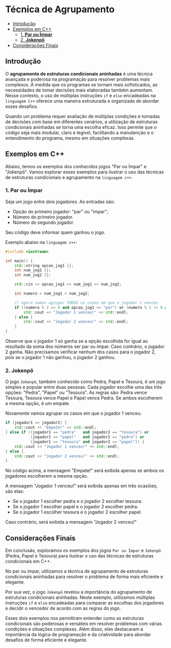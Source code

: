 # Técnica de Agrupamento

<!-- toc -->
- [Introdução](#introdução)
- [Exemplos em C++](#exemplos-em-c)
  - [1. **Par ou Ímpar**](#1-par-ou-ímpar)
  - [2. **Jokenpô**](#2-jokenpô)
- [Considerações Finais](#considerações-finais)
<!-- toc -->

## Introdução

O **agrupamento de estruturas condicionais aninhadas** é uma técnica avançada e poderosa na programação para resolver problemas mais complexos. À medida que os programas se tornam mais sofisticados, as necessidades de tomar decisões mais elaboradas também aumentam. Nesse contexto, o uso de múltiplas instruções `if` e `else` encadeadas na `linguagem C++` oferece uma maneira estruturada e organizada de abordar esses desafios.

Quando um problema requer avaliação de múltiplas condições e tomadas de decisões com base em diferentes cenários, a utilização de estruturas condicionais aninhadas se torna uma escolha eficaz. Isso permite que o código seja mais modular, claro e legível, facilitando a manutenção e o entendimento do programa, mesmo em situações complexas.

## Exemplos em C++

Abaixo, temos os exemplos dos conhecidos jogos "Par ou Ímpar" e "Jokenpô". Vamos explorar esses exemplos para ilustrar o uso das técnicas de estruturas condicionais e agrupamento na `linguagem c++`.

### 1. **Par ou Ímpar**

Seja um jogo entre dois jogadores. As entradas são:

- Opção do primeiro jogador: "par" ou "impar";
- Número do primeiro jogador.
- Número do segundo jogador.

Seu código deve informar quem ganhou o jogo.

Exemplo abaixo na `linguagem c++`:

```c++
#include <iostream>

int main() {
    std::string opcao_jog1 {};
    int num_jog1 {};
    int num_jog2 {};

    std::cin >> opcao_jog1 >> num_jog1 >> num_jog2;

    int numero = num_jog1 + num_jog2;

    // agora vamos agrupar TODOS os casos em que o jogador 1 venceu
    if ((numero % 2 == 0 and opcao_jog1 == "par") or (numero % 2 != 0 and opcao_jog1 == "impar")) {
        std::cout << "Jogador 1 venceu!" << std::endl;
    } else {
        std::cout << "Jogador 2 venceu!" << std::endl;
    }
}
```

Observe que o jogador 1 só ganha se a opção escolhida for igual ao resultado da soma dos números ser par ou ímpar. Caso contrário, o jogador 2 ganha. Não precisamos verificar nenhum dos casos para o jogador 2, pois se o jogador 1 não ganhou, o jogador 2 ganhou.

### 2. **Jokenpô**

O jogo `Jokenpô`, também conhecido como Pedra, Papel e Tesoura, é um jogo simples e popular entre duas pessoas. Cada jogador escolhe uma das três opções: "Pedra", "Papel" ou "Tesoura". As regras são: Pedra vence Tesoura, Tesoura vence Papel e Papel vence Pedra. Se ambos escolherem a mesma opção, é um empate.

Novamente vamos agrupar os casos em que o jogador 1 venceu:

```c++
if (jogador1 == jogador2) {
    std::cout << "Empate!" << std::endl;
} else if ((jogador1 == "pedra"   and jogador2 == "tesoura") or 
           (jogador1 == "papel"   and jogador2 == "pedra") or 
           (jogador1 == "tesoura" and jogador2 == "papel")) {
    std::cout << "Jogador 1 venceu!" << std::endl;
} else {
    std::cout << "Jogador 2 venceu!" << std::endl;
}
```

No código acima, a mensagem "Empate!" será exibida apenas se ambos os jogadores escolherem a mesma opção.

A mensagem "Jogador 1 venceu!" será exibida apenas em três ocasiões, são elas:

- Se o jogador 1 escolher pedra e o jogador 2 escolher tesoura.
- Se o jogador 1 escolher papel e o jogador 2 escolher pedra.
- Se o jogador 1 escolher tesoura e o jogador 2 escolher papel.

Caso contrário, será exibida a mensagem "Jogador 2 venceu!"

## Considerações Finais

Em conclusão, exploramos os exemplos dos jogos `Par ou Ímpar` e `Jokenpô` (Pedra, Papel e Tesoura) para ilustrar o uso das técnicas de estruturas condicionais em C++.

No par ou ímpar, utilizamos a técnica de agrupamento de estruturas condicionais aninhadas para resolver o problema de forma mais eficiente e elegante.

Por sua vez, o jogo `Jokenpô` revelou a importância do agrupamento de estruturas condicionais aninhadas. Neste exemplo, utilizamos múltiplas instruções `if` e `else` encadeadas para comparar as escolhas dos jogadores e decidir o vencedor de acordo com as regras do jogo.

Esses dois exemplos nos permitiram entender como as estruturas condicionais são poderosas e versáteis em resolver problemas com várias condições e situações complexas. Além disso, eles destacaram a importância da lógica de programação e da criatividade para abordar desafios de forma eficiente e elegante.
